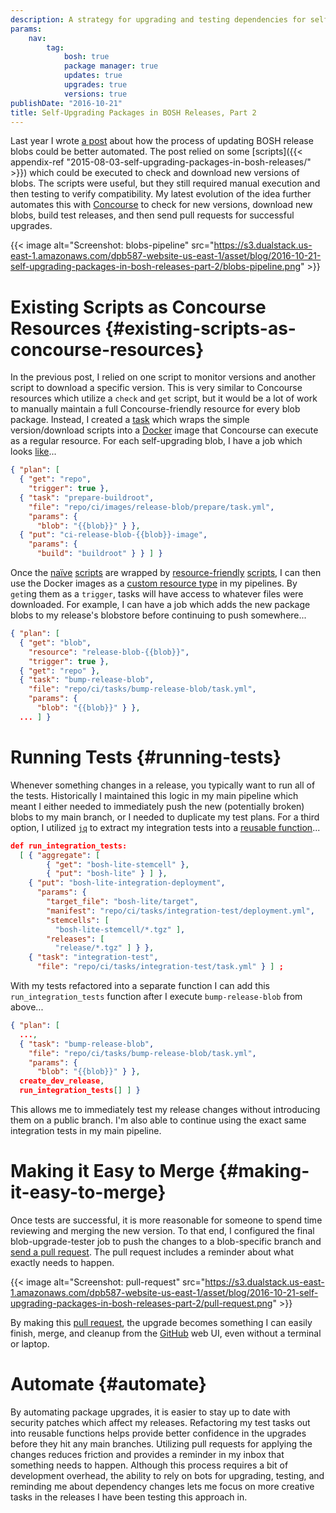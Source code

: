 ```yaml
---
description: A strategy for upgrading and testing dependencies for self-sustaining packages.
params:
    nav:
        tag:
            bosh: true
            package manager: true
            updates: true
            upgrades: true
            versions: true
publishDate: "2016-10-21"
title: Self-Upgrading Packages in BOSH Releases, Part 2
---
```


Last year I wrote [a post][1] about how the process of updating BOSH release blobs could be better automated. The post relied on some [scripts]({{< appendix-ref "2015-08-03-self-upgrading-packages-in-bosh-releases/" >}}) which could be executed to check and download new versions of blobs. The scripts were useful, but they still required manual execution and then testing to verify compatibility. My latest evolution of the idea further automates this with [Concourse][2] to check for new versions, download new blobs, build test releases, and then send pull requests for successful upgrades.

{{< image alt="Screenshot: blobs-pipeline" src="https://s3.dualstack.us-east-1.amazonaws.com/dpb587-website-us-east-1/asset/blog/2016-10-21-self-upgrading-packages-in-bosh-releases-part-2/blobs-pipeline.png" >}}


# Existing Scripts as Concourse Resources {#existing-scripts-as-concourse-resources}

In the previous post, I relied on one script to monitor versions and another script to download a specific version. This is very similar to Concourse resources which utilize a `check` and `get` script, but it would be a lot of work to manually maintain a full Concourse-friendly resource for every blob package. Instead, I created a [task][3] which wraps the simple version/download scripts into a [Docker][4] image that Concourse can execute as a regular resource. For each self-upgrading blob, I have a job which looks [like][5]...

```json
{ "plan": [
  { "get": "repo",
    "trigger": true },
  { "task": "prepare-buildroot",
    "file": "repo/ci/images/release-blob/prepare/task.yml",
    "params": {
      "blob": "{{blob}}" } },
  { "put": "ci-release-blob-{{blob}}-image",
    "params": {
      "build": "buildroot" } } ] }
```

Once the [naïve][13] [scripts][14] are wrapped by [resource-friendly][7] [scripts][15], I can then use the Docker images as a [custom resource type][6] in my pipelines. By `get`ing them as a `trigger`, tasks will have access to whatever files were downloaded. For example, I can have a job which adds the new package blobs to my release's blobstore before continuing to push somewhere...

```json
{ "plan": [
  { "get": "blob",
    "resource": "release-blob-{{blob}}",
    "trigger": true },
  { "get": "repo" },
  { "task": "bump-release-blob",
    "file": "repo/ci/tasks/bump-release-blob/task.yml",
    "params": {
      "blob": "{{blob}}" } },
  ... ] }
```


# Running Tests {#running-tests}

Whenever something changes in a release, you typically want to run all of the tests. Historically I maintained this logic in my main pipeline which meant I either needed to immediately push the new (potentially broken) blobs to my main branch, or I needed to duplicate my test plans. For a third option, I utilized [`jq`][8] to extract my integration tests into a [reusable function][9]...

```json
def run_integration_tests:
  [ { "aggregate": [
        { "get": "bosh-lite-stemcell" },
        { "put": "bosh-lite" } ] },
    { "put": "bosh-lite-integration-deployment",
      "params": {
        "target_file": "bosh-lite/target",
        "manifest": "repo/ci/tasks/integration-test/deployment.yml",
        "stemcells": [
          "bosh-lite-stemcell/*.tgz" ],
        "releases": [
          "release/*.tgz" ] } },
    { "task": "integration-test",
      "file": "repo/ci/tasks/integration-test/task.yml" } ] ;
```

With my tests refactored into a separate function I can add this `run_integration_tests` function after I execute `bump-release-blob` from above...

```json
{ "plan": [
  ...,
  { "task": "bump-release-blob",
    "file": "repo/ci/tasks/bump-release-blob/task.yml",
    "params": {
      "blob": "{{blob}}" } },
  create_dev_release,
  run_integration_tests[] ] }
```

This allows me to immediately test my release changes without introducing them on a public branch. I'm also able to continue using the exact same integration tests in my main pipeline.


# Making it Easy to Merge {#making-it-easy-to-merge}

Once tests are successful, it is more reasonable for someone to spend time reviewing and merging the new version. To that end, I configured the final blob-upgrade-tester job to push the changes to a blob-specific branch and [send a pull request][10]. The pull request includes a reminder about what exactly needs to happen.

{{< image alt="Screenshot: pull-request" src="https://s3.dualstack.us-east-1.amazonaws.com/dpb587-website-us-east-1/asset/blog/2016-10-21-self-upgrading-packages-in-bosh-releases-part-2/pull-request.png" >}}

By making this [pull request][16], the upgrade becomes something I can easily finish, merge, and cleanup from the [GitHub][11] web UI, even without a terminal or laptop.


# Automate {#automate}

By automating package upgrades, it is easier to stay up to date with security patches which affect my releases. Refactoring my test tasks out into reusable functions helps provide better confidence in the upgrades before they hit any main branches. Utilizing pull requests for applying the changes reduces friction and provides a reminder in my inbox that something needs to happen. Although this process requires a bit of development overhead, the ability to rely on bots for upgrading, testing, and reminding me about dependency changes lets me focus on more creative tasks in the releases I have been testing this approach in.


 [1]: @/src/content/entry/2015/self-upgrading-packages-in-bosh-releases-20150803
 [2]: https://concourse.ci/
 [3]: https://github.com/dpb587/openvpn-bosh-release/tree/f6a46f923c364ca4bfbdd3da9de00d7fc5c155b6/ci/images/release-blob/prepare
 [4]: https://www.docker.com/
 [5]: https://github.com/dpb587/openvpn-bosh-release/blob/f6a46f923c364ca4bfbdd3da9de00d7fc5c155b6/ci/pipelines/release-blobs/pipeline.jq#L19-L41
 [6]: http://concourse.ci/implementing-resources.html
 [7]: https://github.com/dpb587/openvpn-bosh-release/blob/f6a46f923c364ca4bfbdd3da9de00d7fc5c155b6/ci/images/release-blob/assets/check
 [8]: https://stedolan.github.io/jq/
 [9]: https://github.com/dpb587/openvpn-bosh-release/blob/f6a46f923c364ca4bfbdd3da9de00d7fc5c155b6/ci/pipelines/shared.jq#L25-L51
 [10]: https://github.com/dpb587/openvpn-bosh-release/blob/f6a46f923c364ca4bfbdd3da9de00d7fc5c155b6/ci/tasks/send-release-blob-pr/run.sh#L29-L53
 [11]: https://github.com/
 [13]: https://github.com/dpb587/openvpn-bosh-release/blob/f6a46f923c364ca4bfbdd3da9de00d7fc5c155b6/src/blobs/openssl/check
 [14]: https://github.com/dpb587/openvpn-bosh-release/blob/f6a46f923c364ca4bfbdd3da9de00d7fc5c155b6/src/blobs/openssl/get
 [15]: https://github.com/dpb587/openvpn-bosh-release/blob/f6a46f923c364ca4bfbdd3da9de00d7fc5c155b6/ci/images/release-blob/assets/in
 [16]: https://github.com/dpb587/openvpn-bosh-release/pull/6
